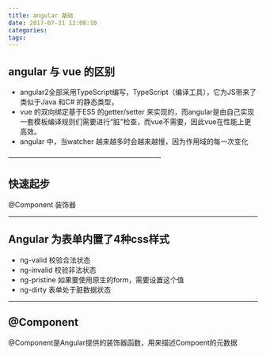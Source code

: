 ```yaml
---
title: angular 基础
date: 2017-07-31 12:08:10
categories:
tags:
---
```

## angular 与 vue 的区别
- angular2全部采用TypeScript编写，TypeScript（编译工具），它为JS带来了类似于Java 和C# 的静态类型，
- vue 的双向绑定基于ES5 的getter/setter 来实现的，而angular是由自己实现一套模板编译规则们需要进行“脏”检查，而vue不需要，因此vue在性能上更高效。
- angular 中，当watcher 越来越多时会越来越慢，因为作用域的每一次变化

——————————————————————
## 快速起步
@Component 装饰器

----------------------------
## Angular 为表单内置了4种css样式

- ng-valid 校验合法状态
- ng-invalid 校验非法状态
- ng-pristine 如果要使用原生的form，需要设置这个值
- ng-dirty 表单处于脏数据状态
-----------------------------

## @Component 
@Component是Angular提供的装饰器函数，用来描述Compoent的元数据

